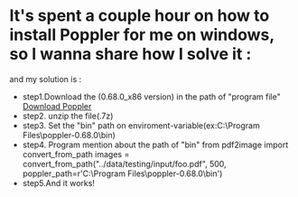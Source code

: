 

# It's spent a couple hour on how to install Poppler for me on windows, so I wanna share how I solve it : 

and my solution is : 

- step1.Download the (0.68.0_x86 version) in the path of "program file"
[Download Poppler](https://blog.alivate.com.au/poppler-windows/)<br>
- step2. unzip the file(.7z)<br>
- step3. Set the "bin" path on enviroment-variable(ex:C:\Program Files\poppler-0.68.0\bin)<br>
- step4. Program mention about the path of "bin"
from pdf2image import convert_from_path
images = convert_from_path("../data/testing/input/foo.pdf",
                           500, poppler_path=r'C:\Program Files\poppler-0.68.0\bin')<br>
- step5.And it works!
